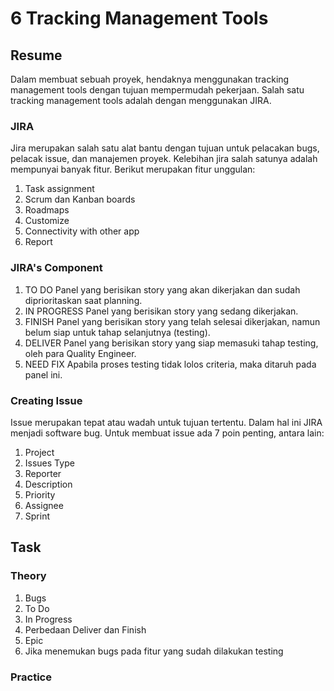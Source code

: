 # 6 Tracking Management Tools

## Resume
Dalam membuat sebuah proyek, hendaknya menggunakan tracking management tools 
dengan tujuan mempermudah pekerjaan. 
Salah satu tracking management tools adalah dengan menggunakan JIRA.

### JIRA
Jira merupakan salah satu alat bantu dengan tujuan untuk 
pelacakan bugs, pelacak issue, dan manajemen proyek.
Kelebihan jira salah satunya adalah mempunyai banyak fitur.
Berikut merupakan fitur unggulan:
1. Task assignment
2. Scrum dan Kanban boards
3. Roadmaps
4. Customize
5. Connectivity with other app
6. Report

### JIRA's Component
1. TO DO
Panel yang berisikan story yang akan dikerjakan
dan sudah diprioritaskan saat planning.
2. IN PROGRESS
Panel yang berisikan story yang sedang dikerjakan.
3. FINISH
Panel yang berisikan story yang telah selesai dikerjakan,
namun belum siap untuk tahap selanjutnya (testing).
4. DELIVER
Panel yang berisikan story yang siap memasuki tahap testing,
oleh para Quality Engineer.
5. NEED FIX
Apabila proses testing tidak lolos criteria, 
maka ditaruh pada panel ini.

### Creating Issue 
Issue merupakan tepat atau wadah untuk tujuan tertentu.
Dalam hal ini JIRA menjadi software bug.
Untuk membuat issue ada 7 poin penting, antara lain:
1. Project
2. Issues Type
3. Reporter
4. Description
5. Priority
6. Assignee
7. Sprint

## Task
### Theory
1. Bugs
2. To Do
3. In Progress
4. Perbedaan Deliver dan Finish
5. Epic
6. Jika menemukan bugs pada fitur yang sudah dilakukan testing

### Practice
